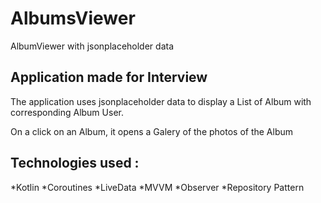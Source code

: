 # AlbumsViewer
AlbumViewer with jsonplaceholder data

## Application made for Interview

The application uses jsonplaceholder data to display a List of Album with corresponding Album User.

On a click on an Album, it opens a Galery of the photos of the Album

## Technologies used :

*Kotlin
*Coroutines
*LiveData
*MVVM
*Observer
*Repository Pattern
